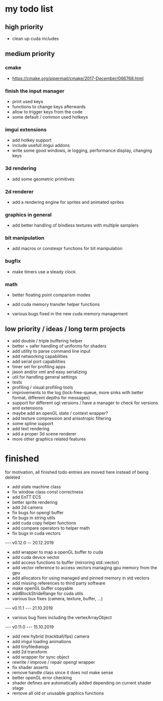 # my todo list

## high priority

- clean up cuda includes

## medium priority

### cmake
- https://cmake.org/pipermail/cmake/2017-December/066768.html

### finish the input manager
- print used keys
- functions to change keys afterwards
- allow to trigger keys from the code
- some default / common used hotkeys

### imgui extensions
- add hotkey support
- include usefull imgui addons
- write some good windows, ie logging, performance display, changing keys

### 3d rendering
- add some geometric primitives

### 2d renderer
- add a rendering engine for sprites and animated sprites

### graphics in general
- add better handling of bindless textures with multiple samplers

### bit manipulation
- add macros or constexpr functions for bit manipulation

### bugfix
- make timers use a steady clock

### math
- better floating point comparism modes

- add cuda memory transfer helper functions
- various bugs fixed in the new cuda memory management

## low priority / ideas / long term projects
- add double / triple buffering helper
- better + safer handling of uniforms for shaders
- add utility to parse command line input
- add networking capabilities
- add serial port capabilities
- timer set for profiling apps
- jason and/or xml and easy serializing
- util for handling general settings
- tests
- profiling / visual profiling tools
- improvements to the log (lock-free-queue, more sinks with better format, different depths for messages)
- support for different ogl versions / have a manager to check for versions and extensions
- maybe add an openGL state / context wrapper?
- add texture compression and anisotropic filtering
- some spline support
- add text rendering
- add a proper 3d scene renderer
- more other graphics related features

# finished
for motivation, all finished todo entries are moved here instead of being deleted

- add state machine class
- fix window class const correctness
- add EnTT ECS
- better sprite rendering
- add 2d camera
- fix bugs for opengl buffer
- fix bugs in string utils
- add cuda copy helper functions
- add compare operators to helper math
- fix bugs in cuda vectors

--- v0.12.0 -- 20.12.2019 
- add wrapper to map a openGL buffer to cuda
- add cuda device vector
- add access functions to buffer (mirroring std::vector)
- add vector reference to access vectors managing gpu memory from the gpu
- add allocators for using managed and pinned memory in std vectors
- add missing references to third party software
- make openGL buffer copyable
- addBlockStrideRange for cuda utils
- various bux fixes (camera, texture, buffer, ...)

--- v0.11.1 --- 21.10.2019
- various bug fixes including the vertexArrayObject

--- v0.11.0 --- 15.10.2019
- add new hybrid (trackball/fps) camera
- add imgui loading animations
- add tinyfiledialogs
- add 2d transform 
- add wrapper for sync object
- rewrite / improve / repair opengl wrapper
- fix shader asserts
- remove handle class since it does not make sense
- better openGL error checking
- shader defines are automatically added depending on current shader stage
- remove all old or unusable graphics functions
